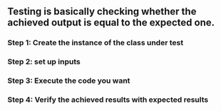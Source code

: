 
## Testing is basically checking whether the achieved output is equal to the expected one.

### Step 1: Create the instance of the class under test
### Step 2: set up inputs
### Step 3: Execute the code you want
### Step 4: Verify the achieved results with expected results

